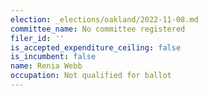 ```yaml
---
election: _elections/oakland/2022-11-08.md
committee_name: No committee registered
filer_id: ''
is_accepted_expenditure_ceiling: false
is_incumbent: false
name: Renia Webb
occupation: Not qualified for ballot
---
```

